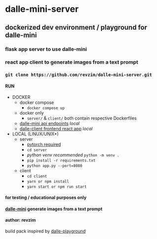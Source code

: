 # dalle-mini-server

## dockerized dev environment / playground for dalle-mini

### flask app server to use dalle-mini
### react app client to generate images from a text prompt

### `git clone https://github.com/revzim/dalle-mini-server.git`

#### RUN
  * DOCKER
    - docker compose
      - `docker compose up`
    - docker only
      - `server/` & `client/` both contain respective Dockerfiles
    - [dalle-mini api endpoints](http://localhost:8080) *local*
    - [dalle-client frontend react app](localhost:3000) *local*
  * LOCAL (LINUX/UNIX*)
    - server
      - [pytorch required](https://pytorch.org/get-started/locally/)
      - `cd server`
      - *python venv recommended* `python -m venv .`
      - `pip install -r requirements.txt`
      - `python app.py --port=8080`
    - client
      - `cd client`
      - `yarn or npm install`
      - `yarn start or npm run start`


#### for testing / educational purposes only
#### [dalle-mini](https://github.com/borisdayma/dalle-mini) generate images from a text prompt

#### author: revzim

build pack inspired by [dalle-playground](https://github.com/saharmor/dalle-playground)
